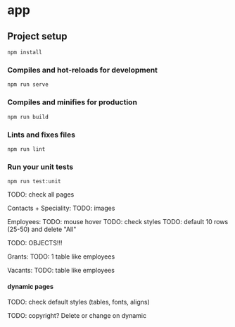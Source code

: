 # app

## Project setup

```
npm install
```

### Compiles and hot-reloads for development

```
npm run serve
```

### Compiles and minifies for production

```
npm run build
```

### Lints and fixes files

```
npm run lint
```

### Run your unit tests

```
npm run test:unit
```

TODO: check all pages

Contacts +
Speciality:
TODO: images

Employees:
TODO: mouse hover
TODO: check styles
TODO: default 10 rows (25-50) and delete "All"

TODO: OBJECTS!!!

Grants:
TODO: 1 table like employees

Vacants:
TODO: table like employees

#### dynamic pages

TODO: check default styles (tables, fonts, aligns)

TODO: copyright? Delete or change on dynamic
